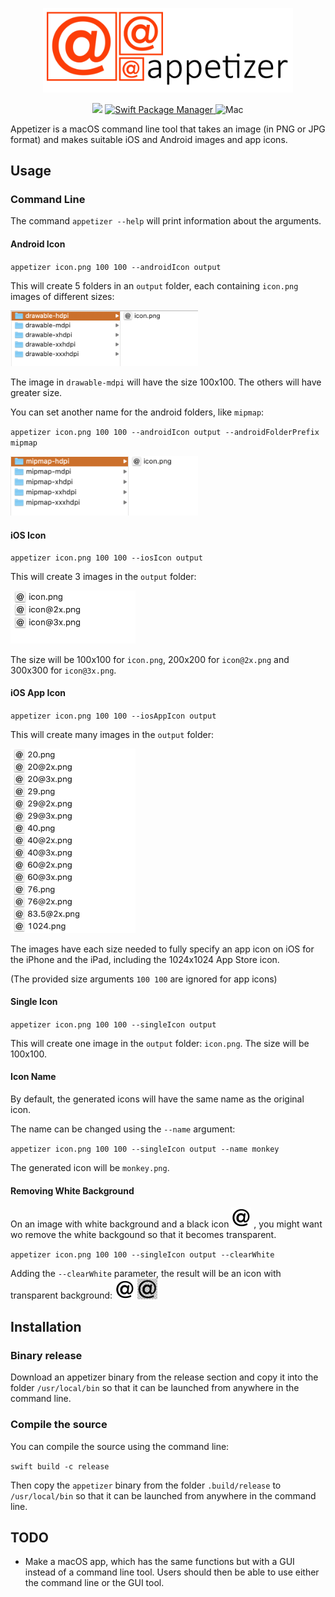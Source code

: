 <p align="center">
    <img src="Images/logo.png" width="400" alt="Appetizer"/>
</p>

<p align="center">
    <img src="https://img.shields.io/badge/Swift-5-orange.svg"/>
    <a href="https://swift.org/package-manager">
        <img src="https://img.shields.io/badge/spm-compatible-brightgreen.svg?style=flat" alt="Swift Package Manager" />
    </a>
    <img src="https://img.shields.io/badge/platforms-mac-brightgreen.svg?style=flat" alt="Mac" />
</p>

Appetizer is a macOS command line tool that takes an image (in PNG or JPG format) and makes suitable iOS and Android images and app icons.

## Usage

### Command Line

The command `appetizer --help` will print information about the arguments.

#### Android Icon

`appetizer icon.png 100 100 --androidIcon output`

This will create 5 folders in an `output` folder, each containing `icon.png` images of different sizes:

<img src="Images/s_android_drawable.png" width="300" alt="Android drawable"/>

The image in `drawable-mdpi` will have the size 100x100. The others will have greater size.

You can set another name for the android folders, like `mipmap`:

`appetizer icon.png 100 100 --androidIcon output --androidFolderPrefix mipmap`

<img src="Images/s_android_mipmap.png" width="300" alt="Android mipmap"/>

#### iOS Icon

`appetizer icon.png 100 100 --iosIcon output`

This will create 3 images in the `output` folder:

<img src="Images/s_ios.png" width="200" alt="iOS icon"/>

The size will be 100x100 for `icon.png`, 200x200 for `icon@2x.png` and 300x300 for `icon@3x.png`.

#### iOS App Icon

`appetizer icon.png 100 100 --iosAppIcon output`

This will create many images in the `output` folder:

<img src="Images/s_ios_app_icon_1.png" width="200" alt="iOS app icon"/>

The images have each size needed to fully specify an app icon on iOS for the iPhone and the iPad, including the 1024x1024 App Store icon.

(The provided size arguments `100 100` are ignored for app icons)

#### Single Icon

`appetizer icon.png 100 100 --singleIcon output`

This will create one image in the `output` folder: `icon.png`. The size will be 100x100.

#### Icon Name

By default, the generated icons will have the same name as the original icon.

The name can be changed using the `--name` argument:

`appetizer icon.png 100 100 --singleIcon output --name monkey`

The generated icon will be `monkey.png`.

#### Removing White Background

On an image with white background and a black icon <img src="Images/icon.png" width="32"/>
, you might want wo remove the white backgound so that it becomes transparent.

`appetizer icon.png 100 100 --singleIcon output --clearWhite`

Adding the `--clearWhite` parameter, the result will be an icon with transparent background: <img src="Images/t.png" width="32"/> <img src="Images/s_transparent.png" width="32"/>


## Installation

### Binary release

Download an appetizer binary from the release section and copy it into the folder `/usr/local/bin` so that it can be launched from anywhere in the command line.

### Compile the source

You can compile the source using the command line:

`swift build -c release`

Then copy the `appetizer` binary from the folder `.build/release` to `/usr/local/bin` so that it can be launched from anywhere in the command line.

## TODO

* Make a macOS app, which has the same functions but with a GUI instead of a command line tool. Users should then be able to use either the command line or the GUI tool.
